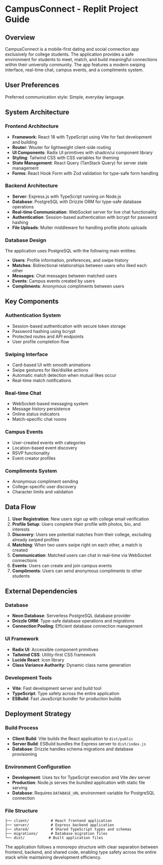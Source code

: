 # CampusConnect - Replit Project Guide

## Overview

CampusConnect is a mobile-first dating and social connection app exclusively for college students. The application provides a safe environment for students to meet, match, and build meaningful connections within their university community. The app features a modern swiping interface, real-time chat, campus events, and a compliments system.

## User Preferences

Preferred communication style: Simple, everyday language.

## System Architecture

### Frontend Architecture
- **Framework**: React 18 with TypeScript using Vite for fast development and building
- **Router**: Wouter for lightweight client-side routing
- **UI Components**: Radix UI primitives with shadcn/ui component library
- **Styling**: Tailwind CSS with CSS variables for theming
- **State Management**: React Query (TanStack Query) for server state management
- **Forms**: React Hook Form with Zod validation for type-safe form handling

### Backend Architecture
- **Server**: Express.js with TypeScript running on Node.js
- **Database**: PostgreSQL with Drizzle ORM for type-safe database operations
- **Real-time Communication**: WebSocket server for live chat functionality
- **Authentication**: Session-based authentication with bcrypt for password hashing
- **File Uploads**: Multer middleware for handling profile photo uploads

### Database Design
The application uses PostgreSQL with the following main entities:
- **Users**: Profile information, preferences, and swipe history
- **Matches**: Bidirectional relationships between users who liked each other
- **Messages**: Chat messages between matched users
- **Events**: Campus events created by users
- **Compliments**: Anonymous compliments between users

## Key Components

### Authentication System
- Session-based authentication with secure token storage
- Password hashing using bcrypt
- Protected routes and API endpoints
- User profile completion flow

### Swiping Interface
- Card-based UI with smooth animations
- Swipe gestures for like/dislike actions
- Automatic match detection when mutual likes occur
- Real-time match notifications

### Real-time Chat
- WebSocket-based messaging system
- Message history persistence
- Online status indicators
- Match-specific chat rooms

### Campus Events
- User-created events with categories
- Location-based event discovery
- RSVP functionality
- Event creator profiles

### Compliments System
- Anonymous compliment sending
- College-specific user discovery
- Character limits and validation

## Data Flow

1. **User Registration**: New users sign up with college email verification
2. **Profile Setup**: Users complete their profile with photos, bio, and interests
3. **Discovery**: Users see potential matches from their college, excluding already swiped profiles
4. **Matching**: When two users swipe right on each other, a match is created
5. **Communication**: Matched users can chat in real-time via WebSocket connections
6. **Events**: Users can create and join campus events
7. **Compliments**: Users can send anonymous compliments to other students

## External Dependencies

### Database
- **Neon Database**: Serverless PostgreSQL database provider
- **Drizzle ORM**: Type-safe database operations and migrations
- **Connection Pooling**: Efficient database connection management

### UI Framework
- **Radix UI**: Accessible component primitives
- **Tailwind CSS**: Utility-first CSS framework
- **Lucide React**: Icon library
- **Class Variance Authority**: Dynamic class name generation

### Development Tools
- **Vite**: Fast development server and build tool
- **TypeScript**: Type safety across the entire application
- **ESBuild**: Fast JavaScript bundler for production builds

## Deployment Strategy

### Build Process
- **Client Build**: Vite builds the React application to `dist/public`
- **Server Build**: ESBuild bundles the Express server to `dist/index.js`
- **Database**: Drizzle handles schema migrations and database provisioning

### Environment Configuration
- **Development**: Uses tsx for TypeScript execution and Vite dev server
- **Production**: Node.js serves the bundled application with static file serving
- **Database**: Requires `DATABASE_URL` environment variable for PostgreSQL connection

### File Structure
```
├── client/          # React frontend application
├── server/          # Express backend application
├── shared/          # Shared TypeScript types and schemas
├── migrations/      # Database migration files
└── dist/           # Built application files
```

The application follows a monorepo structure with clear separation between frontend, backend, and shared code, enabling type safety across the entire stack while maintaining development efficiency.